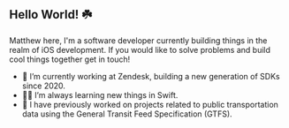 ## Hello World! ☘️

Matthew here, I'm a software developer currently building things in the realm of iOS development. If you would like to solve problems and build cool things together get in touch!

- 📱 I’m currently working at Zendesk, building a new generation of SDKs since 2020.
- 🧑‍💻 I’m always learning new things in Swift.
- 🚎 I have previously worked on projects related to public transportation data using the General Transit Feed Specification (GTFS).

<!--
**matthewoleary/matthewoleary** is a ✨ _special_ ✨ repository because its `README.md` (this file) appears on your GitHub profile.

Here are some ideas to get you started:

- 🔭 I’m currently working on ...
- 🌱 I’m currently learning ...
- 👯 I’m looking to collaborate on ...
- 🤔 I’m looking for help with ...
- 💬 Ask me about ...
- 📫 How to reach me: ...
- 😄 Pronouns: ...
- ⚡ Fun fact: ...
-->
